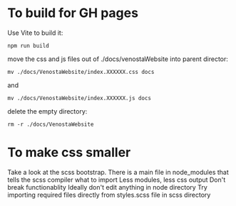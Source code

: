 
# To build for GH pages

Use Vite to build it:

```shell
npm run build
```

move the css and js files out of ./docs/venostaWebsite into parent director:

```shell
mv ./docs/VenostaWebsite/index.XXXXXX.css docs
```

and

```shell
mv ./docs/VenostaWebsite/index.XXXXXX.js docs
```

delete the empty directory:

```shell
rm -r ./docs/VenostaWebsite
```

# To make css smaller

Take a look at the scss bootstrap. There is a main file in node_modules that tells the scss compiler what to import
Less modules, less css output
Don't break functionablity
Ideally don't edit anything in node directory
Try importing required files directly from styles.scss file in scss directory